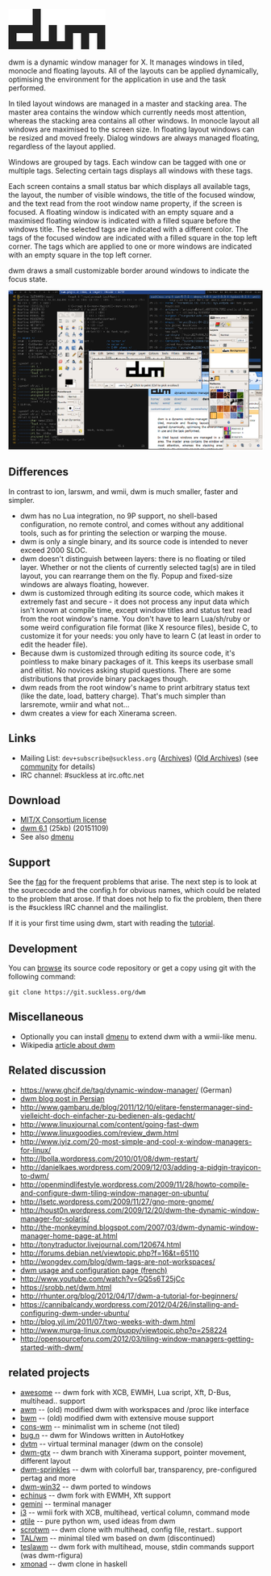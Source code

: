![dwm](dwm.svg)

dwm is a dynamic window manager for X. It manages windows in tiled, monocle and
floating layouts. All of the layouts can be applied dynamically, optimising the
environment for the application in use and the task performed.

In tiled layout windows are managed in a master and stacking area. The master
area contains the window which currently needs most attention, whereas the
stacking area contains all other windows. In monocle layout all windows are
maximised to the screen size. In floating layout windows can be resized and
moved freely. Dialog windows are always managed floating, regardless of the
layout applied.

Windows are grouped by tags. Each window can be tagged with one or multiple
tags. Selecting certain tags displays all windows with these tags.

Each screen contains a small status bar which displays all available tags, the
layout, the number of visible windows, the title of the focused window, and the
text read from the root window name property, if the screen is focused. A
floating window is indicated with an empty square and a maximised floating
window is indicated with a filled square before the windows title.  The
selected tags are indicated with a different color. The tags of the focused
window are indicated with a filled square in the top left corner.  The tags
which are applied to one or more windows are indicated with an empty square in
the top left corner.

dwm draws a small customizable border around windows to indicate the focus
state.

[![Screenshot](screenshots/dwm-20100318s.png)](screenshots/dwm-20100318.png)

Differences
-----------
In contrast to ion, larswm, and wmii, dwm is much smaller, faster and simpler.

* dwm has no Lua integration, no 9P support, no shell-based configuration, no
  remote control, and comes without any additional tools, such as for printing
  the selection or warping the mouse.
* dwm is only a single binary, and its source code is intended to never exceed
  2000 SLOC.
* dwm doesn't distinguish between layers: there is no floating or tiled layer.
  Whether or not the clients of currently selected tag(s) are in tiled layout,
  you can rearrange them on the fly. Popup and fixed-size windows are always
  floating, however.
* dwm is customized through editing its source code, which makes it extremely
  fast and secure - it does not process any input data which isn't known at
  compile time, except window titles and status text read from the root window's
  name. You don't have to learn Lua/sh/ruby or some weird configuration file
  format (like X resource files), beside C, to customize it for your needs: you
  only have to learn C (at least in order to edit the header file).
* Because dwm is customized through editing its source code, it's pointless to
  make binary packages of it. This keeps its userbase small and elitist. No
  novices asking stupid questions. There are some distributions that provide
  binary packages though.
* dwm reads from the root window's name to print arbitrary status text (like
  the date, load, battery charge). That's much simpler than larsremote, wmiir and
  what not...
* dwm creates a view for each Xinerama screen.

Links
-----
* Mailing List: `dev+subscribe@suckless.org` ([Archives](//lists.suckless.org/dev/)) ([Old Archives](//lists.suckless.org/dwm/)) (see [community](//suckless.org/community/) for details)
* IRC channel: #suckless at irc.oftc.net

Download
--------
* [MIT/X Consortium license](//git.suckless.org/dwm/plain/LICENSE)
* [dwm 6.1](//dl.suckless.org/dwm/dwm-6.1.tar.gz) (25kb) (20151109)
* See also [dmenu](//tools.suckless.org/dmenu)

Support
-------
See the [faq](//dwm.suckless.org/faq) for the frequent problems that
arise. The next step is to look at the sourcecode and the config.h for obvious
names, which could be related to the problem that arose. If that does not help
to fix the problem, then there is the #suckless IRC channel and the
mailinglist.

If it is your first time using dwm, start with reading the
[tutorial](//dwm.suckless.org/tutorial).

Development
-----------
You can [browse](//git.suckless.org/dwm) its source code repository or get a copy using git with the following command:

	git clone https://git.suckless.org/dwm

Miscellaneous
-------------
* Optionally you can install [dmenu](//tools.suckless.org/dmenu) to extend dwm with a wmii-like menu.
* Wikipedia [article about dwm](http://en.wikipedia.org/wiki/Dwm)

Related discussion
------------------
* <https://www.ghcif.de/tag/dynamic-window-manager/> (German)
* [dwm blog post in Persian](http://efazati.blog.ir/post/DWM-%D8%B1%D8%A7%D9%87%DA%A9%D8%A7%D8%B1-%D9%85%D9%86%D8%A7%D8%B3%D8%A8%DB%8C-%D8%A8%D8%B1%D8%A7%DB%8C-%D9%85%D8%AF%DB%8C%D8%B1%DB%8C%D8%AA-%D9%BE%D9%86%D8%AC%D8%B1%D9%87-%D9%87%D8%A7-%D8%AF%D8%B1-%D9%84%DB%8C%D9%86%D9%88%DA%A9%D8%B3)
* <http://www.gambaru.de/blog/2011/12/10/elitare-fenstermanager-sind-vielleicht-doch-einfacher-zu-bedienen-als-gedacht/>
* <http://www.linuxjournal.com/content/going-fast-dwm>
* <http://www.linuxgoodies.com/review_dwm.html>
* <http://www.iyiz.com/20-most-simple-and-cool-x-window-managers-for-linux/>
* <http://lbolla.wordpress.com/2010/01/08/dwm-restart/>
* <http://danielkaes.wordpress.com/2009/12/03/adding-a-pidgin-trayicon-to-dwm/>
* <http://openmindlifestyle.wordpress.com/2009/11/28/howto-compile-and-configure-dwm-tiling-window-manager-on-ubuntu/>
* <http://lsetc.wordpress.com/2009/11/27/gno-more-gnome/>
* <http://houst0n.wordpress.com/2009/12/20/dwm-the-dynamic-window-manager-for-solaris/>
* <http://the-monkeymind.blogspot.com/2007/03/dwm-dynamic-window-manager-home-page-at.html>
* <http://tonytraductor.livejournal.com/120674.html>
* <http://forums.debian.net/viewtopic.php?f=16&t=65110>
* <http://wongdev.com/blog/dwm-tags-are-not-workspaces/>
* [dwm usage and configuration page (french)](http://yeuxdelibad.net/Logiciel-libre/Suckless/dwm/index.html)
* <http://www.youtube.com/watch?v=GQ5s6T25jCc>
* <https://srobb.net/dwm.html>
* <http://rhunter.org/blog/2012/04/17/dwm-a-tutorial-for-beginners/>
* <https://cannibalcandy.wordpress.com/2012/04/26/installing-and-configuring-dwm-under-ubuntu/>
* <http://blog.yjl.im/2011/07/two-weeks-with-dwm.html>
* <http://www.murga-linux.com/puppy/viewtopic.php?p=258224>
* <http://opensourceforu.com/2012/03/tiling-window-managers-getting-started-with-dwm/>

related projects
----------------
* [awesome](http://awesome.naquadah.org/) -- dwm fork with XCB, EWMH, Lua script, Xft, D-Bus, multihead.. support
* [awm](https://github.com/Alpt/awm/blob/master/README) -- (old) modified dwm with workspaces and /proc like interface
* [bwm](//lists.suckless.org/dwm/0708/3085.html) -- (old) modified dwm with extensive mouse support
* [cons-wm](http://github.com/dharmatech/psilab/tree/master/cons-wm) -- minimalist wm in scheme (not tiled)
* [bug.n](https://github.com/fuhsjr00/bug.n) -- dwm for Windows written in AutoHotkey
* [dvtm](http://www.brain-dump.org/projects/dvtm/) -- virtual terminal manager (dwm on the console)
* [dwm-gtx](http://s01.de/~gottox/index.cgi/proj_dwm) -- dwm branch with Xinerama support, pointer movement, different layout
* [dwm-sprinkles](http://0mark.unserver.de/dwm-sprinkles/) -- dwm with colorfull bar, transparency, pre-configured pertag and more
* [dwm-win32](http://www.brain-dump.org/projects/dwm-win32/) -- dwm ported to windows
* [echinus](http://www.rootshell.be/~polachok/code/) -- dwm fork with EWMH, Xft support
* [gemini](http://gemini.digitalmediaplanet.net) -- terminal manager
* [i3](http://i3.zekjur.net/) -- wmii fork with XCB, multihead, vertical column, command mode
* [qtile](http://www.qtile.org/) -- pure python wm, used ideas from dwm
* [scrotwm](http://www.peereboom.us/scrotwm/html/scrotwm.html) -- dwm clone with multihead, config file, restart.. support
* [TAL/wm](http://talwm.sourceforge.net/) -- minimal tiled wm based on dwm (discontinued)
* [teslawm](http://teslawm.org/) -- dwm fork with multihead, mouse, stdin commands support (was dwm-rfigura)
* [xmonad](http://www.xmonad.org/) -- dwm clone in haskell
